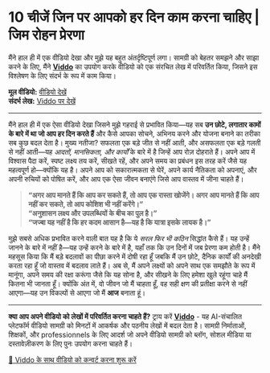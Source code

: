 # 10 चीजें जिन पर आपको हर दिन काम करना चाहिए | जिम रोहन प्रेरणा

मैंने हाल ही में एक वीडियो देखा और मुझे यह बहुत अंतर्दृष्टिपूर्ण लगा। सामग्री को बेहतर समझने और साझा करने के लिए, मैंने **[Viddo](https://viddo.pro/)** का उपयोग करके वीडियो को एक संरचित लेख में परिवर्तित किया, जिसने इस विश्लेषण के लिए संदर्भ के रूप में काम किया।

**मूल वीडियो:** [वीडियो देखें](https://www.youtube.com/watch?v=pWfGD883EME)  
**संदर्भ लेख:** [Viddo पर देखें](https://viddo.pro/zh/video-result/c392df1a-02ef-4479-b163-77c161517b16)

---

मैंने हाल ही में एक ऐसा वीडियो देखा जिसने मुझे गहराई से प्रभावित किया—यह सब **उन छोटे, लगातार कामों के बारे में था जो आप हर दिन करते हैं** और कैसे आपका सोचने, अभिनय करने और योजना बनाने का तरीका सब कुछ बदल देता है। मुख्य नतीजा? सफलता एक बड़े जीत से नहीं आती, और असफलता एक बड़े गलती से नहीं आती—यह *आदतों, मानसिकता, और कार्यों* के बारे में है जिन्हें आप रोज़ दोहराते हैं। अपने आप में विश्वास पैदा करें, स्पष्ट लक्ष्य तय करें, सीखते रहें, और अपने समय का प्रबंधन इस तरह करें जैसे यह महत्वपूर्ण हो—क्योंकि यह है। अपने आप को सकारात्मकता से घेरें, अपने कार्य नैतिकता को अपनाएं, और अपनी रुचियों को पोषित करें, और आप एक ऐसा जीवन बनाएंगे जिसे आप वास्तव में जीना चाहते हैं।  

> **“अगर आप मानते हैं कि आप कर सकते हैं, तो आप एक रास्ता खोजेंगे। अगर आप मानते हैं कि आप नहीं कर सकते, तो आप कोशिश भी नहीं करेंगे।”**  
> **“अनुशासन लक्ष्य और उपलब्धियों के बीच का पुल है।”**  
> **“जज्बा यह नहीं है कि हर कदम आसान है—यह है कि यात्रा इसके लायक है।”**  

मुझे सबसे अधिक प्रभावित करने वाली बात यह है कि ये *सरल फिर भी कठिन* सिद्धांत कैसे हैं। यह उन्हें जानने के बारे में नहीं है—यह उन्हें करने के बारे में है, यहाँ तक कि उन दिनों में जब प्रेरणा कम होती है। मैंने महसूस किया कि मैं बड़े बदलावों का पीछा करने में दोषी रहा हूँ जबकि मैं उन छोटे, दैनिक कार्यों की अनदेखी करता रहा हूँ जो वास्तव में बदलाव लाते हैं। अब से, मैं अपने लक्ष्यों को अपने साथ एक समझौते के रूप में मानूंगा, अपने समय की रक्षा करूंगा जैसे कि यह सोना है, और सीखने के लिए हमेशा खुले रहूंगा चाहे मैं कितना भी जानता हूँ। क्योंकि अंत में, वो जीवन जो मैं चाहता हूँ, वह सही क्षण की प्रतीक्षा करने से नहीं आएगा—यह उन विकल्पों से आएगा जो मैं **आज** बनाता हूं।

---

**क्या आप अपने वीडियो को लेखों में परिवर्तित करना चाहते हैं?** ट्राय करें **[Viddo](https://viddo.pro/)** - यह AI-संचालित प्लेटफॉर्म वीडियो सामग्री को मिनटों में आकर्षक और पठनीय लेखों में बदल देता है। सामग्री निर्माताओं, शिक्षकों, और professionnels के लिए आदर्श जो अपने वीडियो सामग्री को ब्लॉग, सोशल मीडिया या दस्तावेज़ीकरण के लिए पुनः उपयोग करना चाहते हैं।

[🚀 Viddo के साथ वीडियो को कन्वर्ट करना शुरू करें](https://viddo.pro/)